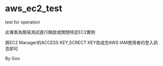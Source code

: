 # aws_ec2_test
test for operation

此專案為簡易測試進行開啟或關閉特定EC2實例

將EC2 Manager的ACCESS KEY,SCRECT KEY改成您AWS IAM使用者的登入訊息即可


By Gon
